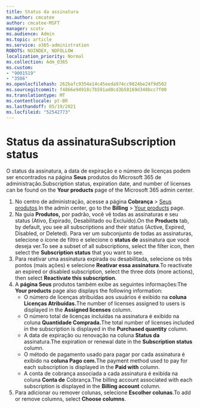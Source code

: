 ```yaml
---
title: Status da assinatura
ms.author: cmcatee
author: cmcatee-MSFT
manager: scotv
ms.audience: Admin
ms.topic: article
ms.service: o365-administration
ROBOTS: NOINDEX, NOFOLLOW
localization_priority: Normal
ms.collection: Adm_O365
ms.custom:
- "9001519"
- "3586"
ms.openlocfilehash: 262bafc9354e14c45eeda974cc9824be24f9d502
ms.sourcegitcommit: f4866e94918c7b591ad0cd3b58169d340bcc7f00
ms.translationtype: MT
ms.contentlocale: pt-BR
ms.lasthandoff: 05/19/2021
ms.locfileid: "52542773"
---
```

# <a name="subscription-status"></a><span data-ttu-id="5666b-102">Status da assinatura</span><span class="sxs-lookup"><span data-stu-id="5666b-102">Subscription status</span></span>

<span data-ttu-id="5666b-103">O status da assinatura, a data de expiração e o número de licenças podem ser encontrados na página **Seus** produtos do Microsoft 365 de administração.</span><span class="sxs-lookup"><span data-stu-id="5666b-103">Subscription status, expiration date, and number of licenses can be found on the **Your products** page of the Microsoft 365 admin center.</span></span>

1. <span data-ttu-id="5666b-104">No centro de administração, acesse a página **Cobrança** > [Seus produtos](https://go.microsoft.com/fwlink/p/?linkid=842054).</span><span class="sxs-lookup"><span data-stu-id="5666b-104">In the admin center, go to the **Billing** > [Your products](https://go.microsoft.com/fwlink/p/?linkid=842054) page.</span></span>
2. <span data-ttu-id="5666b-105">Na guia **Produtos,** por padrão, você vê todas as assinaturas e seu status (Ativo, Expirado, Desabilitado ou Excluído).</span><span class="sxs-lookup"><span data-stu-id="5666b-105">On the **Products** tab, by default, you see all subscriptions and their status (Active, Expired, Disabled, or Deleted).</span></span> <span data-ttu-id="5666b-106">Para ver um subconjunto de todas as assinaturas, selecione o ícone de filtro e selecione o **status de** assinatura que você deseja ver.</span><span class="sxs-lookup"><span data-stu-id="5666b-106">To see a subset of all subscriptions, select the filter icon, then select the **Subscription status** that you want to see.</span></span>
3. <span data-ttu-id="5666b-107">Para reativar uma assinatura expirada ou desabilitada, selecione os três pontos (mais ações) e selecione **Reativar essa assinatura**.</span><span class="sxs-lookup"><span data-stu-id="5666b-107">To reactivate an expired or disabled subscription, select the three dots (more actions), then select **Reactivate this subscription**.</span></span>
4. <span data-ttu-id="5666b-108">A **página Seus** produtos também exibe as seguintes informações:</span><span class="sxs-lookup"><span data-stu-id="5666b-108">The **Your products** page also displays the following information:</span></span>
    - <span data-ttu-id="5666b-109">O número de licenças atribuídas aos usuários é exibido na **coluna Licenças Atribuídas.**</span><span class="sxs-lookup"><span data-stu-id="5666b-109">The number of licenses assigned to users is displayed in the **Assigned licenses** column.</span></span>
    - <span data-ttu-id="5666b-110">O número total de licenças incluídas na assinatura é exibido na coluna **Quantidade Comprada.**</span><span class="sxs-lookup"><span data-stu-id="5666b-110">The total number of licenses included in the subscription is displayed in the **Purchased quantity** column.</span></span>
    - <span data-ttu-id="5666b-111">A data de expiração ou renovação na coluna **Status da** assinatura.</span><span class="sxs-lookup"><span data-stu-id="5666b-111">The expiration or renewal date in the **Subscription status** column.</span></span>
    - <span data-ttu-id="5666b-112">O método de pagamento usado para pagar por cada assinatura é exibido na **coluna Pago com.**</span><span class="sxs-lookup"><span data-stu-id="5666b-112">The payment method used to pay for each subscription is displayed in the **Paid with** column.</span></span>
    - <span data-ttu-id="5666b-113">A conta de cobrança associada a cada assinatura é exibida na coluna **Conta de** Cobrança.</span><span class="sxs-lookup"><span data-stu-id="5666b-113">The billing account associated with each subscription is displayed in the **Billing account** column.</span></span>
5. <span data-ttu-id="5666b-114">Para adicionar ou remover colunas, selecione **Escolher colunas**.</span><span class="sxs-lookup"><span data-stu-id="5666b-114">To add or remove columns, select **Choose columns**.</span></span>